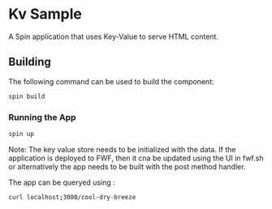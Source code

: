 # Kv Sample

A Spin application that uses Key-Value to serve HTML content.

## Building

The following command can be used to build the component:
```bash
spin build
```

### Running the App

```bash
spin up
```

Note: The key value store needs to be initialized with the data. If the application is deployed to FWF, then it cna be updated using the UI in fwf.sh or alternatively the app needs to be built with the post method handler. 

The app can be queryed using :
```bash
curl localhost;3000/cool-dry-breeze
```